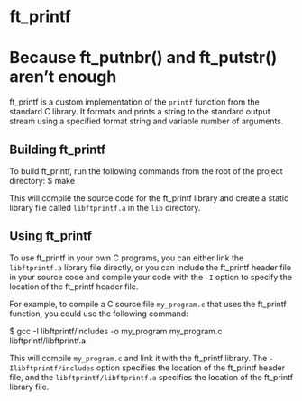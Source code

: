 # ft_printf
Because ft_putnbr() and ft_putstr() aren’t enough
=========

ft_printf is a custom implementation of the `printf` function from the standard C
library. It formats and prints a string to the standard output stream using a
specified format string and variable number of arguments.

Building ft_printf
-----------------

To build ft_printf, run the following commands from the root of the project directory:
$ make

This will compile the source code for the ft_printf library and create a static
library file called `libftprintf.a` in the `lib` directory.

Using ft_printf
---------------

To use ft_printf in your own C programs, you can either link the `libftprintf.a`
library file directly, or you can include the ft_printf header file in your
source code and compile your code with the `-I` option to specify the location
of the ft_printf header file.

For example, to compile a C source file `my_program.c` that uses the ft_printf
function, you could use the following command:

$ gcc -I libftprintf/includes -o my_program my_program.c libftprintf/libftprintf.a


This will compile `my_program.c` and link it with the ft_printf library. The
`-Ilibftprintf/includes` option specifies the location of the ft_printf header
file, and the `libftprintf/libftprintf.a` specifies the location of the
ft_printf library file.
